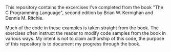 This repository contains the excercises I've completed from the book "The C Programming Language", second edition by 
Brian W. Kernighan and Dennis M. Ritchie.

Much of the code in these examples is taken straight from the book.  The exercises often instruct the reader to modify code samples from the book in various ways.  My intent is not to claim authorship of this code, the purpose of this repository is to document my progress through the book.
